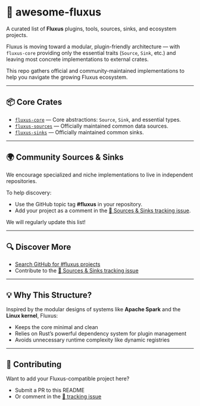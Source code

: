 # 🌊 awesome-fluxus

A curated list of **Fluxus** plugins, tools, sources, sinks, and ecosystem projects.

Fluxus is moving toward a modular, plugin-friendly architecture — with `fluxus-core` providing only the essential traits (`Source`, `Sink`, etc.) and leaving most concrete implementations to external crates.

This repo gathers official and community-maintained implementations to help you navigate the growing Fluxus ecosystem.

---

## 📦 Core Crates

* [`fluxus-core`](https://github.com/lispking/fluxus/tree/develop/crates/fluxus-core) — Core abstractions: `Source`, `Sink`, and essential types.
* [`fluxus-sources`](https://github.com/lispking/fluxus/tree/develop/crates/fluxus-sources) — Officially maintained common data sources.
* [`fluxus-sinks`](https://github.com/lispking/fluxus/tree/develop/crates/fluxus-sinks) — Officially maintained common sinks.

---

## 🌍 Community Sources & Sinks

We encourage specialized and niche implementations to live in independent repositories.

To help discovery:

* Use the GitHub topic tag **#fluxus** in your repository.
* Add your project as a comment in the [📌 Sources & Sinks tracking issue](https://github.com/lispking/fluxus/discussions/78).

We will regularly update this list!

---

## 🔍 Discover More

* [Search GitHub for #fluxus projects](https://github.com/topics/fluxus)
* Contribute to the [📌 Sources & Sinks tracking issue](https://github.com/lispking/fluxus/discussions/78)

---

## 💡 Why This Structure?

Inspired by the modular designs of systems like **Apache Spark** and the **Linux kernel**, Fluxus:

* Keeps the core minimal and clean
* Relies on Rust’s powerful dependency system for plugin management
* Avoids unnecessary runtime complexity like dynamic registries

---

## 🤝 Contributing

Want to add your Fluxus-compatible project here?

* Submit a PR to this README
* Or comment in the [📌 tracking issue](https://github.com/lispking/fluxus/discussions/78)
